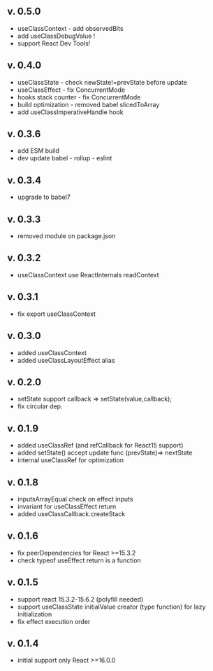 v. 0.5.0
-----------
*  useClassContext - add observedBits
*  add useClassDebugValue !
*  support React Dev Tools! 

v. 0.4.0
-----------
*  useClassState - check newState!=prevState before update
*  useClassEffect - fix ConcurrentMode 
*  hooks stack counter - fix ConcurrentMode
*  build optimization - removed babel slicedToArray 
*  add useClassImperativeHandle hook

v. 0.3.6
-----------
*  add ESM build
*  dev update babel - rollup - eslint

v. 0.3.4
-----------
*  upgrade to babel7

v. 0.3.3
-----------
*  removed module on package.json

v. 0.3.2
-----------
*  useClassContext use ReactInternals readContext

v. 0.3.1
-----------
*  fix export useClassContext

v. 0.3.0
-----------
* added useClassContext
* added useClassLayoutEffect alias

v. 0.2.0
-----------
* setState support callback => setState(value,callback);
* fix circular dep.

v. 0.1.9
-----------
* added useClassRef (and refCallback for React15 support)
* added setState() accept update func (prevState)=> nextState 
* internal useClassRef for optimization

v. 0.1.8
-----------
* inputsArrayEqual check on effect inputs
* invariant for useClassEffect return 
* added useClassCallback.createStack

v. 0.1.6
-----------
* fix peerDependencies for React >=15.3.2
* check typeof useEffect return is a function

v. 0.1.5
-----
+ support react 15.3.2-15.6.2 (polyfill needed)
+ support useClassState initialValue creator (type function) for lazy initialization
+ fix effect execution order 

v. 0.1.4
-----------
* initial support only React >=16.0.0

